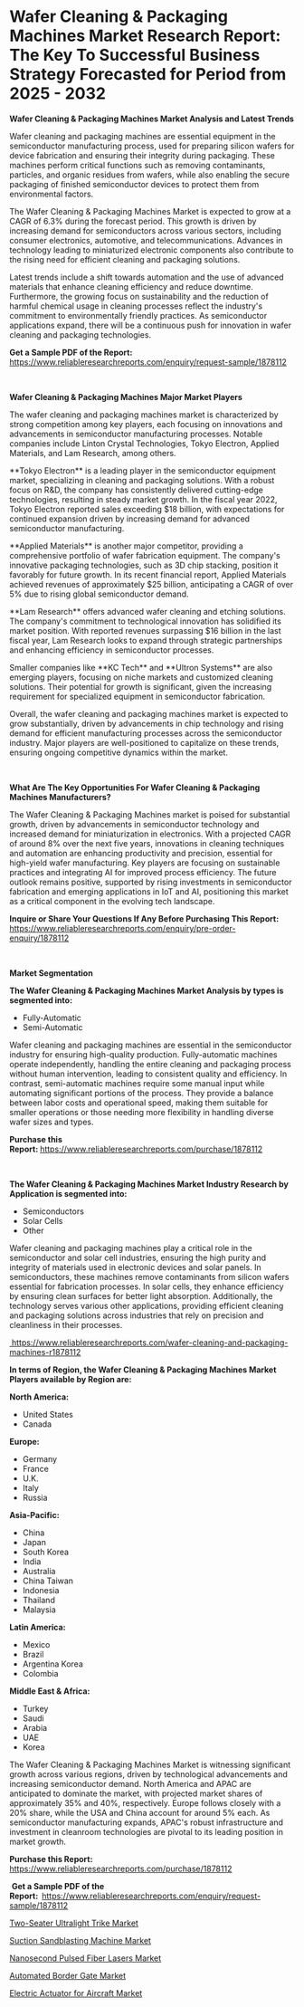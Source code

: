 <p><h1>Wafer Cleaning & Packaging Machines Market Research Report: The Key To Successful Business Strategy Forecasted for Period from 2025 - 2032</h1></p><p><strong>Wafer Cleaning & Packaging Machines Market Analysis and Latest Trends</strong></p>
<p><p>Wafer cleaning and packaging machines are essential equipment in the semiconductor manufacturing process, used for preparing silicon wafers for device fabrication and ensuring their integrity during packaging. These machines perform critical functions such as removing contaminants, particles, and organic residues from wafers, while also enabling the secure packaging of finished semiconductor devices to protect them from environmental factors.</p><p>The Wafer Cleaning & Packaging Machines Market is expected to grow at a CAGR of 6.3% during the forecast period. This growth is driven by increasing demand for semiconductors across various sectors, including consumer electronics, automotive, and telecommunications. Advances in technology leading to miniaturized electronic components also contribute to the rising need for efficient cleaning and packaging solutions.</p><p>Latest trends include a shift towards automation and the use of advanced materials that enhance cleaning efficiency and reduce downtime. Furthermore, the growing focus on sustainability and the reduction of harmful chemical usage in cleaning processes reflect the industry's commitment to environmentally friendly practices. As semiconductor applications expand, there will be a continuous push for innovation in wafer cleaning and packaging technologies.</p></p>
<p><strong>Get a Sample PDF of the Report:&nbsp;</strong> <a href="https://www.reliableresearchreports.com/enquiry/request-sample/1878112?utm_campaign=36&utm_medium=2&utm_source=Github&utm_content=ia&utm_term=28022025&utm_id=wafer-cleaning-packaging-machines">https://www.reliableresearchreports.com/enquiry/request-sample/1878112</a></p>
<p>&nbsp;</p>
<p><strong>Wafer Cleaning & Packaging Machines Major Market Players</strong></p>
<p><p>The wafer cleaning and packaging machines market is characterized by strong competition among key players, each focusing on innovations and advancements in semiconductor manufacturing processes. Notable companies include Linton Crystal Technologies, Tokyo Electron, Applied Materials, and Lam Research, among others.</p><p>**Tokyo Electron** is a leading player in the semiconductor equipment market, specializing in cleaning and packaging solutions. With a robust focus on R&D, the company has consistently delivered cutting-edge technologies, resulting in steady market growth. In the fiscal year 2022, Tokyo Electron reported sales exceeding $18 billion, with expectations for continued expansion driven by increasing demand for advanced semiconductor manufacturing.</p><p>**Applied Materials** is another major competitor, providing a comprehensive portfolio of wafer fabrication equipment. The company's innovative packaging technologies, such as 3D chip stacking, position it favorably for future growth. In its recent financial report, Applied Materials achieved revenues of approximately $25 billion, anticipating a CAGR of over 5% due to rising global semiconductor demand.</p><p>**Lam Research** offers advanced wafer cleaning and etching solutions. The company's commitment to technological innovation has solidified its market position. With reported revenues surpassing $16 billion in the last fiscal year, Lam Research looks to expand through strategic partnerships and enhancing efficiency in semiconductor processes.</p><p>Smaller companies like **KC Tech** and **Ultron Systems** are also emerging players, focusing on niche markets and customized cleaning solutions. Their potential for growth is significant, given the increasing requirement for specialized equipment in semiconductor fabrication.</p><p>Overall, the wafer cleaning and packaging machines market is expected to grow substantially, driven by advancements in chip technology and rising demand for efficient manufacturing processes across the semiconductor industry. Major players are well-positioned to capitalize on these trends, ensuring ongoing competitive dynamics within the market.</p></p>
<p>&nbsp;</p>
<p><strong>What Are The Key Opportunities For Wafer Cleaning & Packaging Machines Manufacturers?</strong></p>
<p><p>The Wafer Cleaning & Packaging Machines market is poised for substantial growth, driven by advancements in semiconductor technology and increased demand for miniaturization in electronics. With a projected CAGR of around 8% over the next five years, innovations in cleaning techniques and automation are enhancing productivity and precision, essential for high-yield wafer manufacturing. Key players are focusing on sustainable practices and integrating AI for improved process efficiency. The future outlook remains positive, supported by rising investments in semiconductor fabrication and emerging applications in IoT and AI, positioning this market as a critical component in the evolving tech landscape.</p></p>
<p><strong>Inquire or Share Your Questions If Any Before Purchasing This Report:</strong> <a href="https://www.reliableresearchreports.com/enquiry/pre-order-enquiry/1878112?utm_campaign=36&utm_medium=2&utm_source=Github&utm_content=ia&utm_term=28022025&utm_id=wafer-cleaning-packaging-machines">https://www.reliableresearchreports.com/enquiry/pre-order-enquiry/1878112</a></p>
<p>&nbsp;</p>
<p><strong>Market Segmentation</strong></p>
<p><strong>The Wafer Cleaning & Packaging Machines Market Analysis by types is segmented into:</strong></p>
<p><ul><li>Fully-Automatic</li><li>Semi-Automatic</li></ul></p>
<p><p>Wafer cleaning and packaging machines are essential in the semiconductor industry for ensuring high-quality production. Fully-automatic machines operate independently, handling the entire cleaning and packaging process without human intervention, leading to consistent quality and efficiency. In contrast, semi-automatic machines require some manual input while automating significant portions of the process. They provide a balance between labor costs and operational speed, making them suitable for smaller operations or those needing more flexibility in handling diverse wafer sizes and types.</p></p>
<p><strong>Purchase this Report:&nbsp;</strong><a href="https://www.reliableresearchreports.com/purchase/1878112?utm_campaign=36&utm_medium=2&utm_source=Github&utm_content=ia&utm_term=28022025&utm_id=wafer-cleaning-packaging-machines">https://www.reliableresearchreports.com/purchase/1878112</a></p>
<p>&nbsp;</p>
<p><strong>The Wafer Cleaning & Packaging Machines Market Industry Research by Application is segmented into:</strong></p>
<p><ul><li>Semiconductors</li><li>Solar Cells</li><li>Other</li></ul></p>
<p><p>Wafer cleaning and packaging machines play a critical role in the semiconductor and solar cell industries, ensuring the high purity and integrity of materials used in electronic devices and solar panels. In semiconductors, these machines remove contaminants from silicon wafers essential for fabrication processes. In solar cells, they enhance efficiency by ensuring clean surfaces for better light absorption. Additionally, the technology serves various other applications, providing efficient cleaning and packaging solutions across industries that rely on precision and cleanliness in their processes.</p></p>
<p><a href="https://www.reliableresearchreports.com/wafer-cleaning-and-packaging-machines-r1878112?utm_campaign=36&utm_medium=2&utm_source=Github&utm_content=ia&utm_term=28022025&utm_id=wafer-cleaning-packaging-machines">&nbsp;https://www.reliableresearchreports.com/wafer-cleaning-and-packaging-machines-r1878112</a></p>
<p><strong>In terms of Region, the Wafer Cleaning & Packaging Machines Market Players available by Region are:</strong></p>
<p>
    <p> <strong> North America: </strong>
        <ul>
            <li>United States</li>
            <li>Canada</li>
        </ul>
        </p> 
    <p> <strong> Europe: </strong>
        <ul>
            <li>Germany</li>
            <li>France</li>
            <li>U.K.</li>
            <li>Italy</li>
            <li>Russia</li>
        </ul>
        </p> 
    <p> <strong> Asia-Pacific: </strong>
        <ul>
            <li>China</li>
            <li>Japan</li>
            <li>South Korea</li>
            <li>India</li>
            <li>Australia</li>
            <li>China Taiwan</li>
            <li>Indonesia</li>
            <li>Thailand</li>
            <li>Malaysia</li>
        </ul>
        </p> 
    <p> <strong> Latin America: </strong>
        <ul>
            <li>Mexico</li>
            <li>Brazil</li>
            <li>Argentina Korea</li>
            <li>Colombia</li>
        </ul>
        </p> 
    <p> <strong> Middle East & Africa: </strong>
        <ul>
            <li>Turkey</li>
            <li>Saudi</li>
            <li>Arabia</li>
            <li>UAE</li>
            <li>Korea</li>
        </ul>
    </p>
    </p>
<p><p>The Wafer Cleaning & Packaging Machines Market is witnessing significant growth across various regions, driven by technological advancements and increasing semiconductor demand. North America and APAC are anticipated to dominate the market, with projected market shares of approximately 35% and 40%, respectively. Europe follows closely with a 20% share, while the USA and China account for around 5% each. As semiconductor manufacturing expands, APAC's robust infrastructure and investment in cleanroom technologies are pivotal to its leading position in market growth.</p></p>
<p><strong>Purchase this Report: </strong><a href="https://www.reliableresearchreports.com/purchase/1878112?utm_campaign=36&utm_medium=2&utm_source=Github&utm_content=ia&utm_term=28022025&utm_id=wafer-cleaning-packaging-machines">https://www.reliableresearchreports.com/purchase/1878112</a></p>
<p>&nbsp;<strong>Get a Sample PDF of the Report:&nbsp;&nbsp;</strong><a href="https://www.reliableresearchreports.com/enquiry/request-sample/1878112?utm_campaign=36&utm_medium=2&utm_source=Github&utm_content=ia&utm_term=28022025&utm_id=wafer-cleaning-packaging-machines">https://www.reliableresearchreports.com/enquiry/request-sample/1878112</a></p>
<p><strong></strong></p>
<p><p><a href="https://github.com/mateyappiazo/Market-Research-Report-List-1/blob/main/two-seater-ultralight-trike-market.md?utm_campaign=36&utm_medium=2&utm_source=Github&utm_content=ia&utm_term=28022025&utm_id=wafer-cleaning-packaging-machines">Two-Seater Ultralight Trike Market</a></p><p><a href="https://github.com/celpabembes/Market-Research-Report-List-1/blob/main/suction-sandblasting-machine-market.md?utm_campaign=36&utm_medium=2&utm_source=Github&utm_content=ia&utm_term=28022025&utm_id=wafer-cleaning-packaging-machines">Suction Sandblasting Machine Market</a></p><p><a href="https://github.com/shefikagbons/Market-Research-Report-List-1/blob/main/nanosecond-pulsed-fiber-lasers-market.md?utm_campaign=36&utm_medium=2&utm_source=Github&utm_content=ia&utm_term=28022025&utm_id=wafer-cleaning-packaging-machines">Nanosecond Pulsed Fiber Lasers Market</a></p><p><a href="https://github.com/signallaikun/Market-Research-Report-List-1/blob/main/automated-border-gate-market.md?utm_campaign=36&utm_medium=2&utm_source=Github&utm_content=ia&utm_term=28022025&utm_id=wafer-cleaning-packaging-machines">Automated Border Gate Market</a></p><p><a href="https://github.com/gunbybeahmg1/Market-Research-Report-List-1/blob/main/electric-actuator-for-aircraft-market.md?utm_campaign=36&utm_medium=2&utm_source=Github&utm_content=ia&utm_term=28022025&utm_id=wafer-cleaning-packaging-machines">Electric Actuator for Aircraft Market</a></p></p>